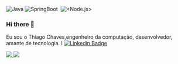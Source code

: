 ![Java](https://img.shields.io/badge/-Java-333333?style=flat&logo=Java&logoColor=007396)
![SpringBoot](https://img.shields.io/badge/-Spring%20Boot-333333?style=flat&logo=spring-boot)
![<JavaScript>](https://img.shields.io/badge/-JavaScript-333333?style=flat&logo=JavaScript&logoColor=#F7DF1E)
![<Node.js>](https://img.shields.io/badge/-Node.js-333333?style=flat&logo=Node.js&logoColor=#339933)
![<MongoDB>](https://img.shields.io/badge/-MongoDB-333333?style=flat&logo=MongoDB&logoColor=#47A248)
![<PostgreSQL>](https://img.shields.io/badge/-PostgreSQL-333333?style=flat&logo=PostgreSQL&logoColor=#4169E1)


### Hi there 👋

Eu sou o Thiago Chaves,engenheiro da computação, desenvolvedor, amante de tecnologia. I
[![Linkedin Badge](https://img.shields.io/badge/-LinkedIn-blue?style=flat-square&logo=Linkedin&logoColor=white&link=https://www.linkedin.com/in/thiago-chaves)](https://www.linkedin.com/in/thiago-chaves)

<a href="https://wa.me/5521976030304" alt="WhatsApp" target="_blank">

<img src="https://img.shields.io/badge/-WhatsApp-25d366?style=flat-square&labelColor=25d366&logo=whatsapp&logoColor=white&link=https://wa.me/5521976030304"/>

</a>

<a href="mailto:thiago.chaves04@gmail.com" alt="gmail" target="_blank">

<img src="https://img.shields.io/badge/-Gmail-FF0000?style=flat-square&labelColor=FF0000&logo=gmail&logoColor=white&link=mailto:thiago.chaves04@gmail.com" />

</a>
